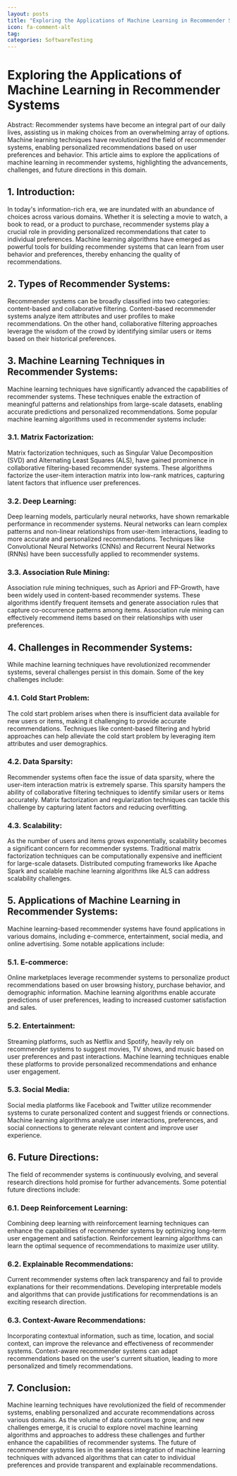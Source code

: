 ```yaml
---
layout: posts
title: "Exploring the Applications of Machine Learning in Recommender Systems"
icon: fa-comment-alt
tag:      
categories: SoftwareTesting
---
```



# Exploring the Applications of Machine Learning in Recommender Systems

Abstract:
Recommender systems have become an integral part of our daily lives, assisting us in making choices from an overwhelming array of options. Machine learning techniques have revolutionized the field of recommender systems, enabling personalized recommendations based on user preferences and behavior. This article aims to explore the applications of machine learning in recommender systems, highlighting the advancements, challenges, and future directions in this domain.

## 1. Introduction:
In today's information-rich era, we are inundated with an abundance of choices across various domains. Whether it is selecting a movie to watch, a book to read, or a product to purchase, recommender systems play a crucial role in providing personalized recommendations that cater to individual preferences. Machine learning algorithms have emerged as powerful tools for building recommender systems that can learn from user behavior and preferences, thereby enhancing the quality of recommendations.

## 2. Types of Recommender Systems:
Recommender systems can be broadly classified into two categories: content-based and collaborative filtering. Content-based recommender systems analyze item attributes and user profiles to make recommendations. On the other hand, collaborative filtering approaches leverage the wisdom of the crowd by identifying similar users or items based on their historical preferences.

## 3. Machine Learning Techniques in Recommender Systems:
Machine learning techniques have significantly advanced the capabilities of recommender systems. These techniques enable the extraction of meaningful patterns and relationships from large-scale datasets, enabling accurate predictions and personalized recommendations. Some popular machine learning algorithms used in recommender systems include:

### 3.1. Matrix Factorization:
Matrix factorization techniques, such as Singular Value Decomposition (SVD) and Alternating Least Squares (ALS), have gained prominence in collaborative filtering-based recommender systems. These algorithms factorize the user-item interaction matrix into low-rank matrices, capturing latent factors that influence user preferences.

### 3.2. Deep Learning:
Deep learning models, particularly neural networks, have shown remarkable performance in recommender systems. Neural networks can learn complex patterns and non-linear relationships from user-item interactions, leading to more accurate and personalized recommendations. Techniques like Convolutional Neural Networks (CNNs) and Recurrent Neural Networks (RNNs) have been successfully applied to recommender systems.

### 3.3. Association Rule Mining:
Association rule mining techniques, such as Apriori and FP-Growth, have been widely used in content-based recommender systems. These algorithms identify frequent itemsets and generate association rules that capture co-occurrence patterns among items. Association rule mining can effectively recommend items based on their relationships with user preferences.

## 4. Challenges in Recommender Systems:
While machine learning techniques have revolutionized recommender systems, several challenges persist in this domain. Some of the key challenges include:

### 4.1. Cold Start Problem:
The cold start problem arises when there is insufficient data available for new users or items, making it challenging to provide accurate recommendations. Techniques like content-based filtering and hybrid approaches can help alleviate the cold start problem by leveraging item attributes and user demographics.

### 4.2. Data Sparsity:
Recommender systems often face the issue of data sparsity, where the user-item interaction matrix is extremely sparse. This sparsity hampers the ability of collaborative filtering techniques to identify similar users or items accurately. Matrix factorization and regularization techniques can tackle this challenge by capturing latent factors and reducing overfitting.

### 4.3. Scalability:
As the number of users and items grows exponentially, scalability becomes a significant concern for recommender systems. Traditional matrix factorization techniques can be computationally expensive and inefficient for large-scale datasets. Distributed computing frameworks like Apache Spark and scalable machine learning algorithms like ALS can address scalability challenges.

## 5. Applications of Machine Learning in Recommender Systems:
Machine learning-based recommender systems have found applications in various domains, including e-commerce, entertainment, social media, and online advertising. Some notable applications include:

### 5.1. E-commerce:
Online marketplaces leverage recommender systems to personalize product recommendations based on user browsing history, purchase behavior, and demographic information. Machine learning algorithms enable accurate predictions of user preferences, leading to increased customer satisfaction and sales.

### 5.2. Entertainment:
Streaming platforms, such as Netflix and Spotify, heavily rely on recommender systems to suggest movies, TV shows, and music based on user preferences and past interactions. Machine learning techniques enable these platforms to provide personalized recommendations and enhance user engagement.

### 5.3. Social Media:
Social media platforms like Facebook and Twitter utilize recommender systems to curate personalized content and suggest friends or connections. Machine learning algorithms analyze user interactions, preferences, and social connections to generate relevant content and improve user experience.

## 6. Future Directions:
The field of recommender systems is continuously evolving, and several research directions hold promise for further advancements. Some potential future directions include:

### 6.1. Deep Reinforcement Learning:
Combining deep learning with reinforcement learning techniques can enhance the capabilities of recommender systems by optimizing long-term user engagement and satisfaction. Reinforcement learning algorithms can learn the optimal sequence of recommendations to maximize user utility.

### 6.2. Explainable Recommendations:
Current recommender systems often lack transparency and fail to provide explanations for their recommendations. Developing interpretable models and algorithms that can provide justifications for recommendations is an exciting research direction.

### 6.3. Context-Aware Recommendations:
Incorporating contextual information, such as time, location, and social context, can improve the relevance and effectiveness of recommender systems. Context-aware recommender systems can adapt recommendations based on the user's current situation, leading to more personalized and timely recommendations.

## 7. Conclusion:
Machine learning techniques have revolutionized the field of recommender systems, enabling personalized and accurate recommendations across various domains. As the volume of data continues to grow, and new challenges emerge, it is crucial to explore novel machine learning algorithms and approaches to address these challenges and further enhance the capabilities of recommender systems. The future of recommender systems lies in the seamless integration of machine learning techniques with advanced algorithms that can cater to individual preferences and provide transparent and explainable recommendations.